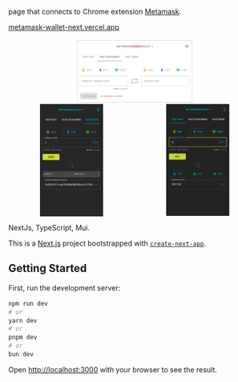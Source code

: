page that connects to Chrome extension [Metamask](https://metamask.io).

[metamask-wallet-next.vercel.app](https://metamask-wallet-next.vercel.app/)
<div style="display: flex; justify-content: center">
<img src="./public/v/metamask-3.png" width=50% height=50% alt="screenshot"/>
</div>
<div style="display: flex; justify-content: space-around">
<img src="./public/v/metamask-1.png" width=25% height=25% alt="screenshot"/><img src="./public/v/metamask-2.png" width=25% height=25% alt="screenshot"/>
</div>

NextJs, TypeScript, Mui.

This is a [Next.js](https://nextjs.org/) project bootstrapped with [`create-next-app`](https://github.com/vercel/next.js/tree/canary/packages/create-next-app).

## Getting Started

First, run the development server:

```bash
npm run dev
# or
yarn dev
# or
pnpm dev
# or
bun dev
```

Open [http://localhost:3000](http://localhost:3000) with your browser to see the result.